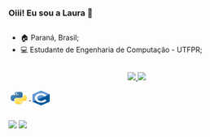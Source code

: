 ### Oiii! Eu sou a Laura 💖 


##
- 🏠 Paraná, Brasil;
- 💻 Estudante de Engenharia de Computação - UTFPR;
##
<div align="center">
  <a href="https://github.com/Laura-Sangalli">
  <img height="140em" src="https://github-readme-stats.vercel.app/api?username=Laura-Sangalli&show_icons=true&theme=dracula&include_all_commits=true&count_private=true"/>
  <img height="140em" src="https://github-readme-stats.vercel.app/api/top-langs/?username=Laura-Sangalli&layout=compact&langs_count=7&theme=dracula"/>
</div>

<div style="display: inline_block"><br>
  <img align="center" alt="Laura-Python" height="30" width="40" src="https://raw.githubusercontent.com/devicons/devicon/master/icons/python/python-original.svg">
  <img align="center" alt="Laura-C" height="30" width="40" src="https://raw.githubusercontent.com/devicons/devicon/master/icons/c/c-original.svg">

##
<div>
  <a href="https://instagram.com/laura.sangalli_" target="_blank"><img src="https://img.shields.io/badge/-Instagram-%23E4405F?style=for-the-badge&logo=instagram&logoColor=white" target="_blank"></a>
  <a href="https://www.linkedin.com/in/laura-armiliato-sangalli-46527622b" target="_blank"><img src="https://img.shields.io/badge/-LinkedIn-%230077B5?style=for-the-badge&logo=linkedin&logoColor=white" target="_blank"></a>
</div>
